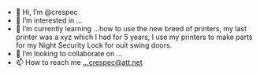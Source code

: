 - 👋 Hi, I’m @crespec
- 👀 I’m interested in ...
- 🌱 I’m currently learning ...how to use the new breed of printers, my last printer was a xyz which I had for 5 years, I use my printers to make parts for my Night Security Lock for ouit swing doors.
- 💞️ I’m looking to collaborate on ...
- 📫 How to reach me ...crespec@att.net

<!---
crespec/crespec is a ✨ special ✨ repository because its `README.md` (this file) appears on your GitHub profile.
You can click the Preview link to take a look at your changes.
--->
